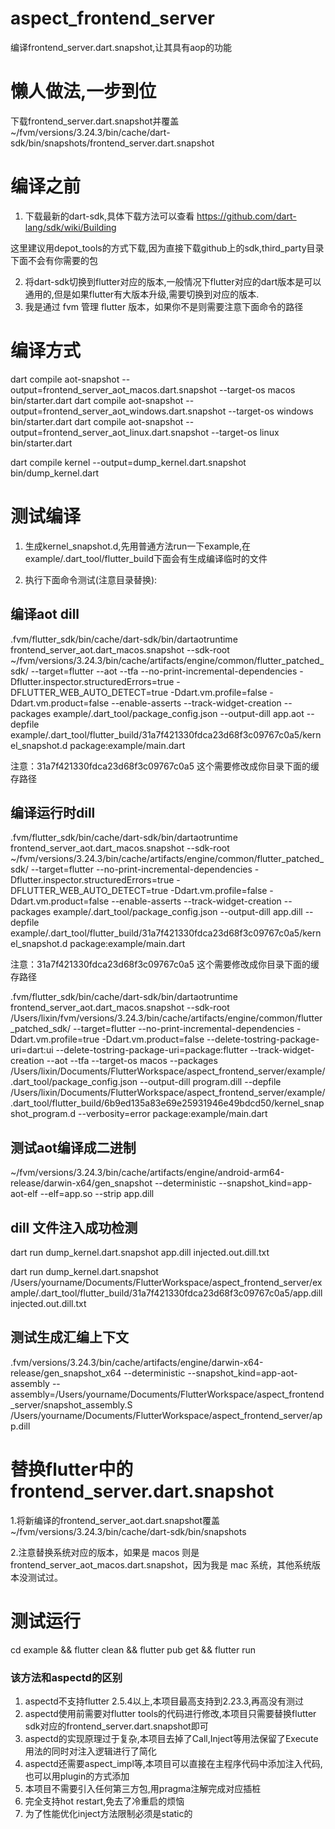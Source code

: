 # aspect_frontend_server

编译frontend_server.dart.snapshot,让其具有aop的功能

# 懒人做法,一步到位
下载frontend_server.dart.snapshot并覆盖 ~/fvm/versions/3.24.3/bin/cache/dart-sdk/bin/snapshots/frontend_server.dart.snapshot


# 编译之前
1. 下载最新的dart-sdk,具体下载方法可以查看 https://github.com/dart-lang/sdk/wiki/Building 

这里建议用depot_tools的方式下载,因为直接下载github上的sdk,third_party目录下面不会有你需要的包

2. 将dart-sdk切换到flutter对应的版本,一般情况下flutter对应的dart版本是可以通用的,但是如果flutter有大版本升级,需要切换到对应的版本.
3. 我是通过 fvm 管理 flutter 版本，如果你不是则需要注意下面命令的路径


# 编译方式

dart compile aot-snapshot --output=frontend_server_aot_macos.dart.snapshot --target-os macos bin/starter.dart
dart compile aot-snapshot --output=frontend_server_aot_windows.dart.snapshot --target-os windows bin/starter.dart
dart compile aot-snapshot --output=frontend_server_aot_linux.dart.snapshot --target-os linux bin/starter.dart

dart compile kernel --output=dump_kernel.dart.snapshot bin/dump_kernel.dart


# 测试编译
1. 生成kernel_snapshot.d,先用普通方法run一下example,在example/.dart_tool/flutter_build下面会有生成编译临时的文件

2. 执行下面命令测试(注意目录替换):


## 编译aot dill
.fvm/flutter_sdk/bin/cache/dart-sdk/bin/dartaotruntime frontend_server_aot.dart_macos.snapshot --sdk-root ~/fvm/versions/3.24.3/bin/cache/artifacts/engine/common/flutter_patched_sdk/ --target=flutter --aot --tfa --no-print-incremental-dependencies -Dflutter.inspector.structuredErrors=true -DFLUTTER_WEB_AUTO_DETECT=true -Ddart.vm.profile=false -Ddart.vm.product=false --enable-asserts --track-widget-creation --packages example/.dart_tool/package_config.json --output-dill app.aot --depfile example/.dart_tool/flutter_build/31a7f421330fdca23d68f3c09767c0a5/kernel_snapshot.d package:example/main.dart

注意：31a7f421330fdca23d68f3c09767c0a5 这个需要修改成你目录下面的缓存路径

## 编译运行时dill
.fvm/flutter_sdk/bin/cache/dart-sdk/bin/dartaotruntime  frontend_server_aot.dart_macos.snapshot --sdk-root ~/fvm/versions/3.24.3/bin/cache/artifacts/engine/common/flutter_patched_sdk/ --target=flutter --no-print-incremental-dependencies -Dflutter.inspector.structuredErrors=true -DFLUTTER_WEB_AUTO_DETECT=true -Ddart.vm.profile=false -Ddart.vm.product=false --enable-asserts --track-widget-creation --packages example/.dart_tool/package_config.json --output-dill app.dill --depfile example/.dart_tool/flutter_build/31a7f421330fdca23d68f3c09767c0a5/kernel_snapshot.d package:example/main.dart

注意：31a7f421330fdca23d68f3c09767c0a5 这个需要修改成你目录下面的缓存路径



.fvm/flutter_sdk/bin/cache/dart-sdk/bin/dartaotruntime  frontend_server_aot.dart_macos.snapshot --sdk-root /Users/lixin/fvm/versions/3.24.3/bin/cache/artifacts/engine/common/flutter_patched_sdk/ --target=flutter --no-print-incremental-dependencies -Ddart.vm.profile=true -Ddart.vm.product=false --delete-tostring-package-uri=dart:ui --delete-tostring-package-uri=package:flutter --track-widget-creation --aot --tfa --target-os macos --packages /Users/lixin/Documents/FlutterWorkspace/aspect_frontend_server/example/.dart_tool/package_config.json --output-dill program.dill --depfile /Users/lixin/Documents/FlutterWorkspace/aspect_frontend_server/example/.dart_tool/flutter_build/6b9ed135a83e69e25931946e49bdcd50/kernel_snapshot_program.d --verbosity=error package:example/main.dart


## 测试aot编译成二进制
~/fvm/versions/3.24.3/bin/cache/artifacts/engine/android-arm64-release/darwin-x64/gen_snapshot --deterministic --snapshot_kind=app-aot-elf --elf=app.so --strip app.dill

## dill 文件注入成功检测
dart run dump_kernel.dart.snapshot app.dill injected.out.dill.txt


dart run dump_kernel.dart.snapshot  /Users/yourname/Documents/FlutterWorkspace/aspect_frontend_server/example/.dart_tool/flutter_build/31a7f421330fdca23d68f3c09767c0a5/app.dill injected.out.dill.txt

## 测试生成汇编上下文
.fvm/versions/3.24.3/bin/cache/artifacts/engine/darwin-x64-release/gen_snapshot_x64 --deterministic --snapshot_kind=app-aot-assembly --assembly=/Users/yourname/Documents/FlutterWorkspace/aspect_frontend_server/snapshot_assembly.S /Users/yourname/Documents/FlutterWorkspace/aspect_frontend_server/app.dill



# 替换flutter中的frontend_server.dart.snapshot
1.将新编译的frontend_server_aot.dart.snapshot覆盖 ~/fvm/versions/3.24.3/bin/cache/dart-sdk/bin/snapshots

2.注意替换系统对应的版本，如果是 macos 则是 frontend_server_aot_macos.dart.snapshot，因为我是 mac 系统，其他系统版本没测试过。

# 测试运行
cd example && flutter clean && flutter pub get && flutter run

### 该方法和aspectd的区别
1. aspectd不支持flutter 2.5.4以上,本项目最高支持到2.23.3,再高没有测过
2. aspectd使用前需要对flutter tools的代码进行修改,本项目只需要替换flutter sdk对应的frontend_server.dart.snapshot即可
3. aspectd的实现原理过于复杂,本项目去掉了Call,Inject等用法保留了Execute用法的同时对注入逻辑进行了简化
4. aspectd还需要aspect_impl等,本项目可以直接在主程序代码中添加注入代码,也可以用plugin的方式添加
5. 本项目不需要引入任何第三方包,用pragma注解完成对应插桩
6. 完全支持hot restart,免去了冷重启的烦恼
7. 为了性能优化inject方法限制必须是static的










